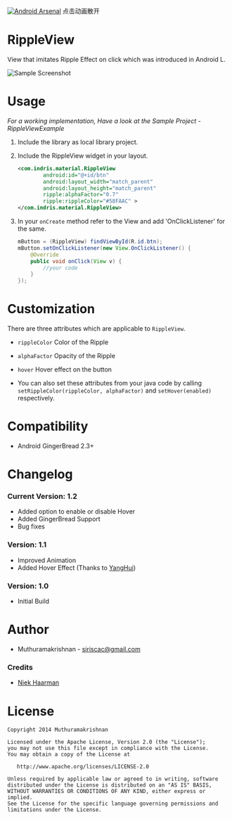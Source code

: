 [![Android Arsenal](https://img.shields.io/badge/Android%20Arsenal-RippleView-brightgreen.svg?style=flat)](https://android-arsenal.com/details/1/923)
点击动画散开
# RippleView

View that imitates Ripple Effect on click which was introduced in Android L.

![Sample Screenshot](https://raw.github.com/siriscac/RippleView/master/Screens/Screen.gif)

# Usage

*For a working implementation, Have a look at the Sample Project - RippleViewExample*

1. Include the library as local library project.

2. Include the RippleView widget in your layout.

    ```xml
    <com.indris.material.RippleView
            android:id="@+id/btn"
            android:layout_width="match_parent"
            android:layout_height="match_parent"
            ripple:alphaFactor="0.7"
            ripple:rippleColor="#58FAAC" >
    </com.indris.material.RippleView>
    ```
    
3. In your `onCreate` method refer to the View and add 'OnClickListener' for the same.

    ```java    
    mButton = (RippleView) findViewById(R.id.btn);
    mButton.setOnClickListener(new View.OnClickListener() {
		@Override
		public void onClick(View v) {
			//your code
		}
    });
    ```
       
# Customization

There are three attributes which are applicable to `RippleView`.

  * `rippleColor` Color of the Ripple
  * `alphaFactor` Opacity of the Ripple
  * `hover` Hover effect on the button
  
  * You can also set these attributes from your java code by calling `setRippleColor(rippleColor, alphaFactor)` and `setHover(enabled)` respectively.

# Compatibility
  
  * Android GingerBread 2.3+
  
# Changelog

### Current Version: 1.2

  * Added option to enable or disable Hover
  * Added GingerBread Support
  * Bug fixes
   
### Version: 1.1

  * Improved Animation
  * Added Hover Effect (Thanks to [YangHui](https://github.com/kyze8439690))
  
### Version: 1.0

  * Initial Build
  
# Author

  * Muthuramakrishnan - <siriscac@gmail.com>

### Credits
  
  * [Niek Haarman](https://github.com/nhaarman)
  
# License

    Copyright 2014 Muthuramakrishnan

    Licensed under the Apache License, Version 2.0 (the "License");
    you may not use this file except in compliance with the License.
    You may obtain a copy of the License at

       http://www.apache.org/licenses/LICENSE-2.0

    Unless required by applicable law or agreed to in writing, software
    distributed under the License is distributed on an "AS IS" BASIS,
    WITHOUT WARRANTIES OR CONDITIONS OF ANY KIND, either express or implied.
    See the License for the specific language governing permissions and
    limitations under the License.
